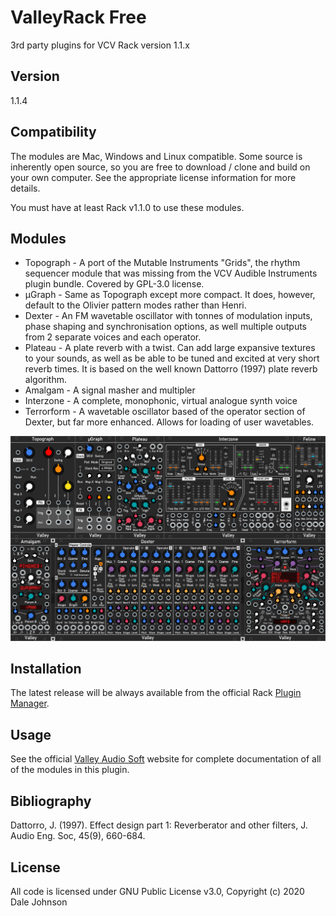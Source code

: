 # ValleyRack Free

3rd party plugins for VCV Rack version 1.1.x

## Version

1.1.4

## Compatibility

The modules are Mac, Windows and Linux compatible. Some source is inherently open source, so you are free to download / clone and build on your own computer. See the appropriate license information for more details.

You must have at least Rack v1.1.0 to use these modules.

## Modules

* Topograph - A port of the Mutable Instruments "Grids", the rhythm sequencer module that was missing from the VCV Audible Instruments plugin bundle. Covered by GPL-3.0 license.
* µGraph - Same as Topograph except more compact. It does, however, default to the Olivier pattern modes rather than Henri.
* Dexter - An FM wavetable oscillator with tonnes of modulation inputs, phase shaping and synchronisation options, as well multiple outputs from 2 separate voices and each operator.
* Plateau - A plate reverb with a twist. Can add large expansive textures to your
sounds, as well as be able to be tuned and excited at very short reverb times. It is based on the
well known Dattorro (1997) plate reverb algorithm.
* Amalgam - A signal masher and multipler
* Interzone - A complete, monophonic, virtual analogue synth voice
* Terrorform - A wavetable oscillator based of the operator section of Dexter, but far more enhanced. Allows for loading of user wavetables.

![Valley](./ValleyImg.png)

## Installation
The latest release will be always available from the official Rack [Plugin Manager](https://vcvrack.com/plugins.html).

## Usage
See the official [Valley Audio Soft](https://valleyaudio.github.io/index.html) website for complete documentation of all of the modules in this plugin.

## Bibliography

Dattorro, J. (1997). Effect design part 1: Reverberator and other filters, J. Audio Eng. Soc, 45(9), 660-684.

## License

All code is licensed under GNU Public License v3.0, Copyright (c) 2020 Dale Johnson
